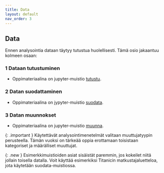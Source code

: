 ```yaml
---
title: Data
layout: default
nav_order: 3
---
```


## Data

Ennen analysointia dataan täytyy tutustua huolellisesti. Tämä osio jakaantuu kolmeen osaan:

### 1 Dataan tutustuminen

* Oppimateriaalina on jupyter-muistio [tutustu](https://nbviewer.org/github/taanila/data/blob/main/tutustu.ipynb).

### 2 Datan suodattaminen

* Oppimateriaalina on jypyter-muistio [suodata](https://nbviewer.org/github/taanila/data/blob/main/suodata.ipynb).

### 3 Datan muunnokset

* Oppimateriaalina on jupyter-muistio [muunna](https://nbviewer.org/github/taanila/data/blob/main/muunna.ipynb).

{: .important }
Käytettävät analysointimenetelmät valitaan muuttujatyypin perusteella. Tämän vuoksi on tärkeää oppia erottamaan toisistaan kategoriset ja määrälliset muuttujat.

{: .new }
Esimerkkimuistioiden asiat sisäistät paremmin, jos kokeilet niitä jollain toisella datalla. Voit käyttää esimerkiksi Titanicin matkustajaluetteloa, jota  käytetään suodata-muistiossa.
